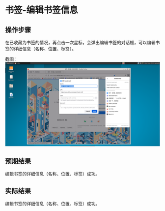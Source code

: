 # 书签-编辑书签信息

## 操作步骤

在已收藏为书签的情况，再点击一次星标，会弹出编辑书签的对话框，可以编辑书签的详细信息（名称、位置、标签）。


截图：![](./img/书签-编辑书签信息-1.png)

## 预期结果

编辑书签的详细信息（名称、位置、标签）成功。

## 实际结果

编辑书签的详细信息（名称、位置、标签）成功。
